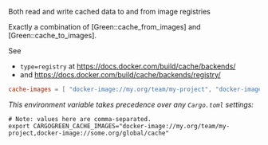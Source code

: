Both read and write cached data to and from image registries

Exactly a combination of [Green::cache_from_images] and [Green::cache_to_images].

See
* `type=registry` at <https://docs.docker.com/build/cache/backends/>
* and <https://docs.docker.com/build/cache/backends/registry/>

```toml
cache-images = [ "docker-image://my.org/team/my-project", "docker-image://some.org/global/cache" ]
```

*This environment variable takes precedence over any `Cargo.toml` settings:*
```shell
# Note: values here are comma-separated.
export CARGOGREEN_CACHE_IMAGES="docker-image://my.org/team/my-project,docker-image://some.org/global/cache"
```

